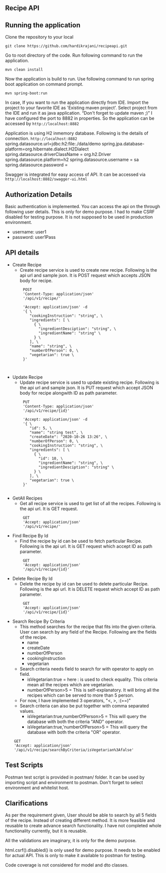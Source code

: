 Recipe API 
-----
## Running the application

Clone the repository to your local 

```
git clone https://github.com/hardikrajani/recipeapi.git

```

Go to root directory of the code. Run following command to run the application. 

```
mvn clean install

```

Now the application is build to run. Use following command to run spring boot application on command prompt.

```
mvn spring-boot:run

```

In case, If you want to run the application directly from IDE. Import the project to your favorite IDE as 'Existing maven project'. Select project from the IDE and run it as java application. “Don't forget to update maven ;)” I have configured the port to 8882 in properties. So the application can be accessed by `http://localhost:8882`

Application is using H2 inmemory database. Following is the details of connection. 
`http://localhost:8882`
spring.datasource.url=jdbc:h2:file:./data/demo
spring.jpa.database-platform=org.hibernate.dialect.H2Dialect
spring.datasource.driverClassName = org.h2.Driver
spring.datasource.platform=h2
spring.datasource.username = sa
spring.datasource.password =

Swagger is integrated for easy access of API. It can be accessed via `http://localhost:8882/swagger-ui.html`

## Authorization Details

Basic authentication is implemented. You can access the api on the through following user details. This is only for demo purpose. I had to make CSRF disabled for testing purpose. It is not supposed to be used in production environment. 

- username: user1
- password: user1Pass

## API details

- Create Recipe
	- Create recipe service is used to create new recipe. Following is the api url and sample json. It is POST request which accepts JSON body for recipe.

```
		POST 
		'Content-Type: application/json'
		'/api/v1/recipe/'
		
		'Accept: application/json' -d 
		'{ \ 
		   "cookingInstruction": "string", \ 
		   "ingredients": [ \ 
		     { \ 
		       "ingredientDesciption": "string", \ 
		       "ingredientName": "string" \ 
		     } \ 
		   ], \ 
		   "name": "string", \ 
		   "numberOfPerson": 0, \ 
		   "vegetarian": true \ 
		}' 
		
	
```
- Update Recipe
	- Update recipe service is used to update existing recipe. Following is the api url and sample json. It is PUT request which accept JSON body for recipe alongwith ID as path parameter. 
	
```
		PUT 
		'Content-Type: application/json' 
		'/api/v1/recipe/{id}'
		
		'Accept: application/json' -d 
		'{ \ 
		   "id": 5, \ 
		   "name": "string test", \ 
		   "createDate": "2020-10-26 13:26", \ 
		   "numberOfPerson": 0, \ 
		   "cookingInstruction": "string", \ 
		   "ingredients": [ \ 
		     { \ 
		       "id": 10, \ 
		       "ingredientName": "string", \ 
		       "ingredientDesciption": "string" \ 
		     } \ 
		   ], \ 
		   "vegetarian": true \ 
		}'	 
		

```
 
- GetAll Recipes
	- Get all recipe service is used to get list of all the recipes. Following is the api url. It is GET request. 

```
		GET 
		'Accept: application/json' 
		'/api/v1/recipe/'

```

- Find Recipe By Id
	- Find the recipe by id can be used to fetch particular Recipe. Following is the api url. It is GET request which accept ID as path parameter.
	
```	
		GET 
		'Accept: application/json' 
		'/api/v1/recipe/{id}'

```
	
- Delete Recipe By Id
	- Delete the recipe by id can be used to delete particular Recipe. Following is the api url. It is DELETE request which accept ID as path parameter.
	
```	
		GET 
		'Accept: application/json' 
		'/api/v1/recipe/{id}'

```
		
- Search Recipe By Criteria
	- This method searches for the recipe that fits into the given criteria. User can search by any field of the Recipe. Following are the fields of the recipe.
		- name
		- createDate
		- numberOfPerson
		- cookingInstruction
		- vegetarian
	- Search criteria needs field to search for with operator to apply on field. 
		- isVegetarian:true = here : is used to check equality. This criteria mean all the recipes which are vegetarian.
		- numberOfPerson>5 = This is self-explanatory. It will bring all the recipes which can be served to more than 5 person.
	- For now, I have implemented 3 operators, "<, >, :(==)"
	- Search criteria can also be put together with comma separated values.
		- isVegetarian:true,numberOfPerson>5 = This will query the database with both the criteria "AND" operator.
		- isVegetarian:true,'numberOfPerson>5 = This will query the database with both the criteria "OR" operator.
	
```
	GET 
	'Accept: application/json' 
	'/api/v1/recipe/searchByCriteria/isVegetarian%3Afalse'
```

## Test Scripts

Postman test script is provided in postman/ folder. It can be used by importing script and environment to postman. Don't forget to select environment and whitelist host. 

## Clarifications
As per the requirement given, User should be able to search by all 5 fields of the recipe. Instead of creating different method. It is more feasible and reusable to create advance search functionality. I have not completed whole functionality currently, but it is reusable.

All the validations are imaginary, it is only for the demo purpose. 

html.csrf().disabled() is only used for demo purpose. It needs to be enabled for actual API. This is only to make it available to postman for testing. 

Code coverage is not considered for model and dto classes.
